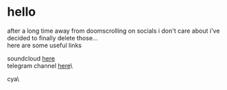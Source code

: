 # hello

after a long time away from doomscrolling on socials i don't care about i've decided to finally delete those...\
here are some useful links
 
soundcloud [here](https://soundcloud.com/sebastard)\
telegram channel [here](https://t.me/joinchat/RsvILPzI5KwxgKy_)\

cya\
